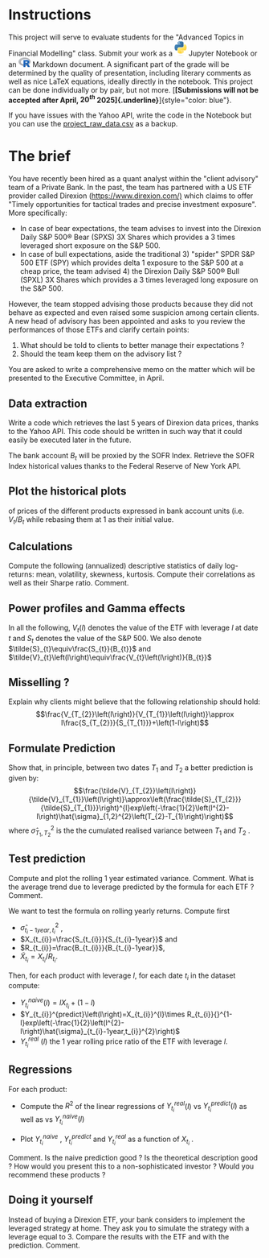 <script type="text/javascript"
  async
  src="https://cdn.jsdelivr.net/npm/mathjax@3/es5/tex-mml-chtml.js">
</script>

# Instructions 

This project will serve to evaluate students for the "Advanced Topics in Financial Modelling" class. Submit your work as a <img src="img/python-logo.png" alt="python logo" width="24" /> Jupyter Notebook or an <img src="img/R-logo.png" alt="python logo" width="24" /> Markdown document. A significant part of the grade will be determined by the quality of presentation, including literary comments as well as nice LaTeX equations, ideally directly in the notebook. This project can be done individually or by pair, but not more. [**[Submissions will not be accepted after April, $20^{th}$ 2025]{.underline}**]{style="color: blue"}.

If you have issues with the Yahoo API, write the code in the Notebook but you can use the <a href = "project_raw_data.csv">project_raw_data.csv</a> as a backup.

# The brief

You have recently been hired as a quant analyst within the "client advisory" team of a Private Bank. In the past, the team has partnered with a US ETF provider called Direxion (<https://www.direxion.com/)> which claims to offer "Timely opportunities for tactical trades and precise investment exposure". More specifically:

  - In case of bear expectations, the team advises to invest into the Direxion Daily S&P 500® Bear (SPXS) 3X Shares which provides a 3 times
  leveraged short exposure on the S&P 500.
  - In case of bull expectations, aside the traditional 3) "spider" SPDR S&P 500 ETF (SPY) which provides delta 1 exposure to the S&P 500 at a   cheap price, the team advised 4) the Direxion Daily S&P 500® Bull   (SPXL) 3X Shares which provides a 3 times leveraged long exposure on the S&P 500. 

However, the team stopped advising those products because they did not behave as expected and even raised some suspicion among certain clients. A new head of advisory has been appointed and asks to you review the performances of those ETFs and clarify certain points:
  1.  What should be told to clients to better manage their expectations ?
  2.  Should the team keep them on the advisory list ?

You are asked to write a comprehensive memo on the matter which will be presented to the Executive Committee, in April.

## Data extraction

Write a code which retrieves the last 5 years of Direxion data prices, thanks to the Yahoo API. This code should be written in such way that it could easily be executed later in the future. 

The bank account $B_{t}$ will be proxied by the SOFR Index. Retrieve the SOFR Index historical values thanks to the Federal Reserve of New York API.

## Plot the historical plots

of prices of the different products expressed in bank account units (i.e. $V_{t}/B_{t}$ while rebasing them at 1 as their initial value.

## Calculations
Compute the following (annualized) descriptive statistics of daily log-returns: mean, volatility, skewness, kurtosis. Compute their correlations as well as their Sharpe ratio. Comment.

## Power profiles and Gamma effects

In all the following, $V_{t}\left(l\right)$ denotes the value of the ETF with leverage $l$ at date $t$ and $S_{t}$ denotes the value of the S&P 500. We also denote $\tilde{S}_{t}\equiv\frac{S_{t}}{B_{t}}$ and $\tilde{V}_{t}\left(l\right)\equiv\frac{V_{t}\left(l\right)}{B_{t}}$

## Misselling ?
Explain why clients might believe that the following
relationship should hold: $$\frac{V_{T_{2}}\left(l\right)}{V_{T_{1}}\left(l\right)}\approx l\frac{S_{T_{2}}}{S_{T_{1}}}+\left(1-l\right)$$


## Formulate Prediction 
Show that, in principle, between two dates $T_{1}$ and $T_{2}$ a
better prediction is given by:
$$\frac{\tilde{V}_{T_{2}}\left(l\right)}{\tilde{V}_{T_{1}}\left(l\right)}\approx\left(\frac{\tilde{S}_{T_{2}}}{\tilde{S}_{T_{1}}}\right)^{l}exp\left(-\frac{1}{2}\left(l^{2}-l\right)\hat{\sigma}_{1,2}^{2}\left(T_{2}-T_{1}\right)\right)$$
where $\hat{\sigma}_{T_{1},T_{2}}^{2}$ is the the cumulated realised
variance between $T_{1}$ and $T_{2}$ .

## Test prediction 

Compute and plot the rolling 1 year estimated variance. Comment. What is the average trend due to leverage predicted by the formula for
each ETF ? Comment.

We want to test the formula on rolling yearly returns. Compute first

 - $\hat{\sigma}_{t_{i}-1year,t_{i}}^{2}$ ,
 - $X_{t_{i}}=\frac{S_{t_{i}}}{S_{t_{i}-1year}}$ and
 - $R_{t_{i}}=\frac{B_{t_{i}}}{B_{t_{i}-1year}}$,
 - $\tilde{X}_{t_{i}}=X_{t_{i}}/R_{t_{i}}.$

Then, for each product with leverage $l$, for each date $t_{i}$ in the dataset compute:

 - $Y_{t_{i}}^{naive}\left(l\right)=lX_{t_{i}}+\left(1-l\right)$
 - $Y_{t_{i}}^{predict}\left(l\right)=X_{t_{i}}^{l}\times R_{t_{i}}{}^{1-l}exp\left(-\frac{1}{2}\left(l^{2}-l\right)\hat{\sigma}_{t_{i}-1year,t_{i}}^{2}\right)$
 - $Y_{t_{i}}^{real}$ $\left(l\right)$ the 1 year rolling price ratio of
  the ETF with leverage $l$.

## Regressions

For each product:
 - Compute the $R^{2}$ of the linear regressions of
  $Y_{t_{i}}^{real}$$\left(l\right)$ vs
  $Y_{t_{i}}^{predict}\left(l\right)$ as well as vs
  $Y_{t_{i}}^{naive}\left(l\right)$

 - Plot $Y_{t_{i}}^{naive}$ , $Y_{t_{i}}^{predict}$ and
  $Y_{t_{i}}^{real}$ as a function of $X_{t_{i}}$ .

Comment. Is the naive prediction good ? Is the theoretical
description good ? How would you present this to a non-sophisticated
investor ? Would you recommend these products ?

## Doing it yourself 

Instead of buying a Direxion ETF, your bank considers to
implement the leveraged strategy at home. They ask you to simulate the
strategy with a leverage equal to 3. Compare the results with the ETF
and with the prediction. Comment.


